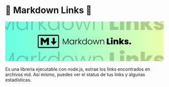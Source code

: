 # 🔗 Markdown Links 🔗

![portada](./portada-mdlinks.jpg)

Es una libreria ejecutable con node.js, extrae los links encontrados en archivos md. Así mismo, puedes ver el status de tus links y algunas estadísticas.
